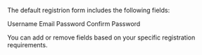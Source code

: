 The default registrion form includes the following fields:

Username
Email
Password
Confirm Password

You can add or remove fields based on your specific registration requirements.
